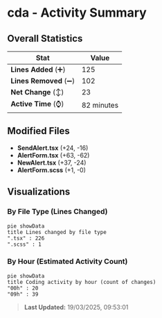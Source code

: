 # cda - Activity Summary 

## Overall Statistics

| Stat                   | Value                                                             |
| ---------------------- | ----------------------------------------------------------------- |
| **Lines Added** (➕)   | 125                                          |
| **Lines Removed** (➖) | 102                                        |
| **Net Change** (↕)    | 23                |
| **Active Time** (⌚)   | 82 minutes |


## Modified Files
- **SendAlert.tsx** (+24, -16)
- **AlertForm.tsx** (+63, -62)
- **NewAlert.tsx** (+37, -24)
- **AlertForm.scss** (+1, -0)

## Visualizations

### By File Type (Lines Changed)

```mermaid
pie showData
title Lines changed by file type
".tsx" : 226
".scss" : 1
```

### By Hour (Estimated Activity Count)

```mermaid
pie showData
title Coding activity by hour (count of changes)
"00h" : 20
"09h" : 39
```


> **Last Updated:** 19/03/2025, 09:53:01